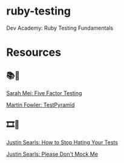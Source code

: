 # ruby-testing
Dev Academy: Ruby Testing Fundamentals


# Resources
## 📚📖

[Sarah Mei: Five Factor Testing](https://madeintandem.com/blog/five-factor-testing/)

[Martin Fowler: TestPyramid](https://martinfowler.com/bliki/TestPyramid.html)

## 🎞🎥

[Justin Searls: How to Stop Hating Your Tests](https://blog.testdouble.com/posts/2015-11-16-how-to-stop-hating-your-tests)

[Justin Searls: Please Don't Mock Me](https://blog.testdouble.com/posts/2018-03-06-please-dont-mock-me)
